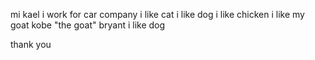 mi kael
i work for car company
i like cat
i like dog
i like chicken
i like my goat kobe "the goat" bryant
i like dog

thank you
